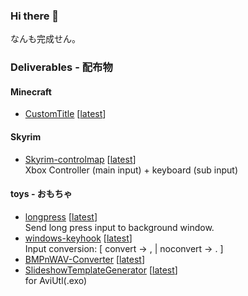### Hi there 👋
なんも完成せん。

### Deliverables - 配布物
#### Minecraft
+ [CustomTitle](https://github.com/nnnnusui/CustomTitle) [[latest](https://github.com/nnnnusui/CustomTitle/releases/latest)] 
#### Skyrim
+ [Skyrim-controlmap](https://github.com/nnnnusui/Skyrim-controlmap) [[latest](https://github.com/nnnnusui/Skyrim-controlmap/releases/latest)]  
Xbox Controller (main input) + keyboard (sub input)

#### toys - おもちゃ
+ [longpress](https://github.com/nnnnusui/longpress) [[latest](https://github.com/nnnnusui/longpress/releases/latest)]  
  Send long press input to background window.
+ [windows-keyhook](https://github.com/nnnnusui/windows-keyhook) [[latest](https://github.com/nnnnusui/windows-keyhook/releases/latest)]  
  Input conversion: [ convert -> , | noconvert -> . ]
+ [BMPnWAV-Converter](https://github.com/nnnnusui/BMPnWAV-Converter) [[latest](https://github.com/nnnnusui/BMPnWAV-Converter/releases/latest)]
+ [SlideshowTemplateGenerator](https://github.com/nnnnusui/SlideshowTemplateGenerator) [[latest](https://github.com/nnnnusui/SlideshowTemplateGenerator/releases/latest)]  
  for AviUtl(.exo)

<!--
**nnnnusui/nnnnusui** is a ✨ _special_ ✨ repository because its `README.md` (this file) appears on your GitHub profile.

Here are some ideas to get you started:

- 🔭 I’m currently working on ...
- 🌱 I’m currently learning ...
- 👯 I’m looking to collaborate on ...
- 🤔 I’m looking for help with ...
- 💬 Ask me about ...
- 📫 How to reach me: ...
- 😄 Pronouns: ...
- ⚡ Fun fact: ...
-->
